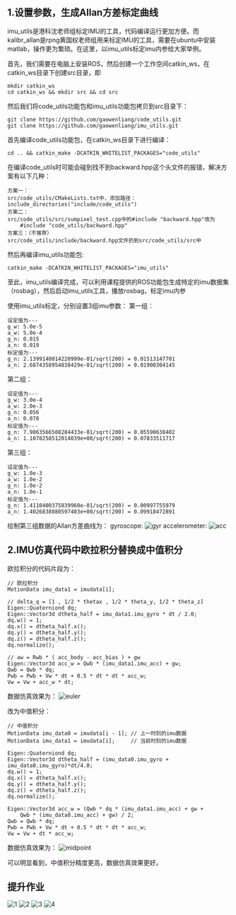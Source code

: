 ## 1.设置参数，生成Allan方差标定曲线

imu_utils是港科沈老师组标定IMU的工具，代码编译运行更加方便。而kalibr_allan是rpng黄国权老师组用来标定IMU的工具，需要在ubuntu中安装matlab，操作更为繁琐。在这里，以imu_utils标定imu内参给大家举例。

首先，我们需要在电脑上安装ROS，然后创建一个工作空间catkin_ws，在catkin_ws目录下创建src目录，即

    mkdir catkin_ws
    cd catkin_ws && mkdir src && cd src

然后我们将code_utils功能包和imu_utils功能包拷贝到src目录下：

    git clone https://github.com/gaowenliang/code_utils.git
    git clone https://github.com/gaowenliang/imu_utils.git

首先编译code_utils功能包，在catkin_ws目录下进行编译：

    cd .. && catkin_make -DCATKIN_WHITELIST_PACKAGES="code_utils"

在编译code_utils时可能会碰到找不到backward.hpp这个头文件的报错，解决方案有以下几种：

    方案一：
    src/code_utils/CMakeLists.txt中，添加路径：include_directories("include/code_utils")
    方案二：
    src/code_utils/src/sumpixel_test.cpp中的#include "backward.hpp"改为
        #include "code_utils/backward.hpp"
    方案三：（不推荐）
    src/code_utils/include/backward.hpp文件扔到src/code_utils/src中

然后再编译imu_utils功能包:

    catkin_make -DCATKIN_WHITELIST_PACKAGES="imu_utils"

至此，imu_utils编译完成，可以利用课程提供的ROS功能包生成特定的imu数据集（rosbag），然后启动imu_utils工具，播放rosbag，标定imu内参

使用imu_utils标定，分别设置3组imu参数：
第一组：

    设定值为---
    g_w: 5.0e-5
    a_w: 5.0e-4
    g_n: 0.015
    a_n: 0.019
    标定值为---
    g_n: 2.1399140014220999e-01/sqrt(200) = 0.01513147701
    a_n: 2.6874358954838429e-01/sqrt(200) = 0.01900304145

第二组：

    设定值为---
    g_w: 3.0e-4
    a_w: 2.0e-3
    g_n: 0.056
    a_n: 0.078
    标定值为---
    g_n: 7.9063566508284433e-01/sqrt(200) = 0.05590638402
    a_n: 1.1078258512014039e+00/sqrt(200) = 0.07833511717

第三组：

    设定值为---
    g_w: 1.0e-3
    a_w: 1.0e-2
    g_n: 1.0e-2
    a_n: 1.0e-1
    标定值为---
    g_n: 1.4110400375839960e-01/sqrt(200) = 0.00997755979
    a_n: 1.4026838880597403e+00/sqrt(200) = 0.09918472891

绘制第三组数据的Allan方差曲线为：
gyroscope:
![gyr](./allan_gyr.jpg)
accelerometer:
![acc](./allan_acc.jpg)


## 2.IMU仿真代码中欧拉积分替换成中值积分
欧拉积分的代码片段为：

    // 欧拉积分
    MotionData imu_data1 = imudata[i];

    // delta_q = [1 , 1/2 * thetax , 1/2 * theta_y, 1/2 * theta_z]
    Eigen::Quaterniond dq;
    Eigen::Vector3d dtheta_half = imu_data1.imu_gyro * dt / 2.0;
    dq.w() = 1;
    dq.x() = dtheta_half.x();
    dq.y() = dtheta_half.y();
    dq.z() = dtheta_half.z();
    dq.normalize();

    // aw = Rwb * ( acc_body - acc_bias ) + gw
    Eigen::Vector3d acc_w = Qwb * (imu_data1.imu_acc) + gw; 
    Qwb = Qwb * dq;
    Pwb = Pwb + Vw * dt + 0.5 * dt * dt * acc_w;
    Vw = Vw + acc_w * dt;

数据仿真效果为：
![euler](./euler_integration.png)

改为中值积分：

    // 中值积分 
    MotionData imu_data0 = imudata[i - 1]; // 上一时刻的imu数据
    MotionData imu_data1 = imudata[i];     // 当前时刻的imu数据

    Eigen::Quaterniond dq;
    Eigen::Vector3d dtheta_half = (imu_data0.imu_gyro + imu_data0.imu_gyro)*dt/4.0;
    dq.w() = 1;
    dq.x() = dtheta_half.x();
    dq.y() = dtheta_half.y();
    dq.z() = dtheta_half.z();
    dq.normalize();

    Eigen::Vector3d acc_w = (Qwb * dq * (imu_data1.imu_acc) + gw + 
        Qwb * (imu_data0.imu_acc) + gw) / 2;
    Qwb = Qwb * dq;
    Pwb = Pwb + Vw * dt + 0.5 * dt * dt * acc_w;
    Vw = Vw + dt * acc_w;

数据仿真效果为：
![midpoint](./midpoint_integration.png)

可以明显看到，中值积分精度更高，数据仿真效果更好。

## 提升作业
![1](./1.jpeg)
![2](./2.jpeg)
![3](./3.jpeg)
![4](./4.jpeg)